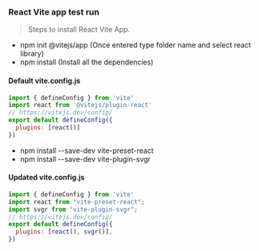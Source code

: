 ﻿### React Vite app test run
 
 >  Steps to install React Vite App.
 -  npm init @vitejs/app (Once entered type folder name and select react library)
 -  npm install (Install all the dependencies)
#### Default vite.config.js
``` javascript
import { defineConfig } from 'vite'
import react from '@vitejs/plugin-react'
// https://vitejs.dev/config/
export default defineConfig({
  plugins: [react()]
})
```
 -  npm install --save-dev vite-preset-react
 -  npm install --save-dev vite-plugin-svgr
#### Updated vite.config.js
``` javascript
import { defineConfig } from 'vite'
import react from "vite-preset-react";
import svgr from "vite-plugin-svgr";
// https://vitejs.dev/config/
export default defineConfig({
  plugins: [react(), svgr()],
})
```
